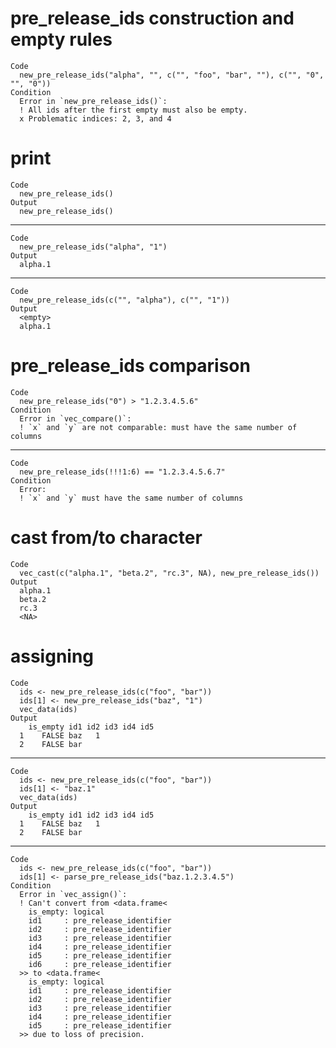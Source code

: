 # pre_release_ids construction and empty rules

    Code
      new_pre_release_ids("alpha", "", c("", "foo", "bar", ""), c("", "0", "", "0"))
    Condition
      Error in `new_pre_release_ids()`:
      ! All ids after the first empty must also be empty.
      x Problematic indices: 2, 3, and 4

# print

    Code
      new_pre_release_ids()
    Output
      new_pre_release_ids()

---

    Code
      new_pre_release_ids("alpha", "1")
    Output
      alpha.1

---

    Code
      new_pre_release_ids(c("", "alpha"), c("", "1"))
    Output
      <empty>
      alpha.1

# pre_release_ids comparison

    Code
      new_pre_release_ids("0") > "1.2.3.4.5.6"
    Condition
      Error in `vec_compare()`:
      ! `x` and `y` are not comparable: must have the same number of columns

---

    Code
      new_pre_release_ids(!!!1:6) == "1.2.3.4.5.6.7"
    Condition
      Error:
      ! `x` and `y` must have the same number of columns

# cast from/to character

    Code
      vec_cast(c("alpha.1", "beta.2", "rc.3", NA), new_pre_release_ids())
    Output
      alpha.1
      beta.2
      rc.3
      <NA>

# assigning

    Code
      ids <- new_pre_release_ids(c("foo", "bar"))
      ids[1] <- new_pre_release_ids("baz", "1")
      vec_data(ids)
    Output
        is_empty id1 id2 id3 id4 id5
      1    FALSE baz   1            
      2    FALSE bar                

---

    Code
      ids <- new_pre_release_ids(c("foo", "bar"))
      ids[1] <- "baz.1"
      vec_data(ids)
    Output
        is_empty id1 id2 id3 id4 id5
      1    FALSE baz   1            
      2    FALSE bar                

---

    Code
      ids <- new_pre_release_ids(c("foo", "bar"))
      ids[1] <- parse_pre_release_ids("baz.1.2.3.4.5")
    Condition
      Error in `vec_assign()`:
      ! Can't convert from <data.frame<
        is_empty: logical
        id1     : pre_release_identifier
        id2     : pre_release_identifier
        id3     : pre_release_identifier
        id4     : pre_release_identifier
        id5     : pre_release_identifier
        id6     : pre_release_identifier
      >> to <data.frame<
        is_empty: logical
        id1     : pre_release_identifier
        id2     : pre_release_identifier
        id3     : pre_release_identifier
        id4     : pre_release_identifier
        id5     : pre_release_identifier
      >> due to loss of precision.

